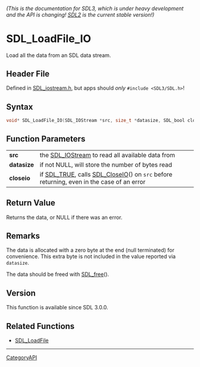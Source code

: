 ###### (This is the documentation for SDL3, which is under heavy development and the API is changing! [SDL2](https://wiki.libsdl.org/SDL2/) is the current stable version!)
# SDL_LoadFile_IO

Load all the data from an SDL data stream.

## Header File

Defined in [SDL_iostream.h](https://github.com/libsdl-org/SDL/blob/main/include/SDL3/SDL_iostream.h), but apps should _only_ `#include <SDL3/SDL.h>`!

## Syntax

```c
void* SDL_LoadFile_IO(SDL_IOStream *src, size_t *datasize, SDL_bool closeio);

```

## Function Parameters

|                  |                                                                                                                     |
| ---------------- | ------------------------------------------------------------------------------------------------------------------- |
| **src**          | the [SDL_IOStream](SDL_IOStream) to read all available data from                                                    |
| **datasize**     | if not NULL, will store the number of bytes read                                                                    |
| **closeio**      | if [SDL_TRUE](SDL_TRUE), calls [SDL_CloseIO](SDL_CloseIO)() on `src` before returning, even in the case of an error |

## Return Value

Returns the data, or NULL if there was an error.

## Remarks

The data is allocated with a zero byte at the end (null terminated) for
convenience. This extra byte is not included in the value reported via
`datasize`.

The data should be freed with [SDL_free](SDL_free)().

## Version

This function is available since SDL 3.0.0.

## Related Functions

* [SDL_LoadFile](SDL_LoadFile)

----
[CategoryAPI](CategoryAPI)


